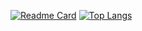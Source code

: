 [![Readme Card](https://github-readme-stats.vercel.app/api?username=podsyha&hide=stars&show_icons=true&text_color=64748b&theme=dracula&hide_title=true&card_width=375)](https://github.com/anuraghazra/github-readme-stats)
[![Top Langs](https://github-readme-stats.vercel.app/api/top-langs/?layout=compact&username=podsyha&theme=dracula)](https://github.com/anuraghazra/github-readme-stats)
